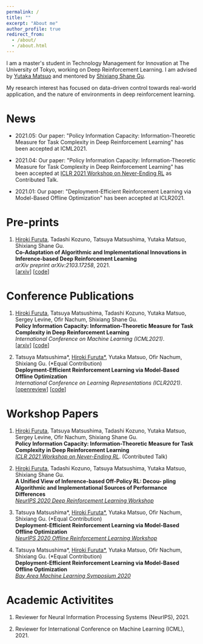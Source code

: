 ```yaml
---
permalink: /
title: ""
excerpt: "About me"
author_profile: true
redirect_from:
  - /about/
  - /about.html
---
```



I am a master's student in Technology Management for Innovation at The University of Tokyo, working on Deep Reinforcement Learning. I am advised by [Yutaka Matsuo](http://ymatsuo.com/) and mentored by [Shixiang Shane Gu](https://sites.google.com/view/gugurus/home).

My research interest has focused on data-driven control towards real-world application, and the nature of environments in deep reinforcement learning.

# News
- 2021.05: Our paper: "Policy Information Capacity: Information-Theoretic Measure for Task Complexity in Deep Reinforcement Learning" has been accepted at ICML2021.

- 2021.04: Our paper: "Policy Information Capacity: Information-Theoretic Measure for Task Complexity in Deep Reinforcement Learning" has been accepted at [ICLR 2021 Workshop on Never-Ending RL](https://sites.google.com/view/neverendingrl) as Contributed Talk.

- 2021.01: Our paper: "Deployment-Efficient Reinforcement Learning via Model-Based Offline Optimization" has been accepted at ICLR2021.

# Pre-prints
1. <u>Hiroki Furuta</u>, Tadashi Kozuno, Tatsuya Matsushima, Yutaka Matsuo, Shixiang Shane Gu. <br>
**Co-Adaptation of Algorithmic and Implementational Innovations in Inference-based Deep Reinforcement Learning**  <br>
_arXiv preprint arXiv:2103.17258_, 2021. <br>
[[arxiv](https://arxiv.org/abs/2103.17258)] [[code](https://github.com/frt03/inference-based-rl)]

# Conference Publications
1. <u>Hiroki Furuta</u>, Tatsuya Matsushima, Tadashi Kozuno, Yutaka Matsuo, Sergey Levine, Ofir Nachum, Shixiang Shane Gu. <br>
**Policy Information Capacity: Information-Theoretic Measure for Task Complexity in Deep Reinforcement Learning**  <br>
_International Conference on Machine Learning (ICML2021)_. <br>
[[arxiv](https://arxiv.org/abs/2103.12726)] [[code](https://github.com/frt03/pic)]

2. Tatsuya Matsushima\*, <u>Hiroki Furuta\*</u>, Yutaka Matsuo, Ofir Nachum, Shixiang Gu. (\*Equal Contribution)<br>
**Deployment-Efficient Reinforcement Learning via Model-Based Offline Optimization**  <br>
_International Conference on Learning Representations (ICLR2021)_. <br>
[[openreview](https://openreview.net/forum?id=3hGNqpI4WS)] [[code](https://github.com/matsuolab/BREMEN)]

# Workshop Papers
1. <u>Hiroki Furuta</u>, Tatsuya Matsushima, Tadashi Kozuno, Yutaka Matsuo, Sergey Levine, Ofir Nachum, Shixiang Shane Gu. <br>
**Policy Information Capacity: Information-Theoretic Measure for Task Complexity in Deep Reinforcement Learning**  <br>
_[ICLR 2021 Workshop on Never-Ending RL](https://sites.google.com/view/neverendingrl)_. (Contributed Talk)

2. <u>Hiroki Furuta</u>, Tadashi Kozuno, Tatsuya Matsushima, Yutaka Matsuo, Shixiang Shane Gu. <br>
**A Unified View of Inference-based Off-Policy RL: Decou-
pling Algorithmic and Implementational Sources of Performance Differences**  <br>
_[NeurIPS 2020 Deep Reinforcement Learning Workshop](https://sites.google.com/view/deep-rl-workshop-neurips2020/home)_

3. Tatsuya Matsushima\*, <u>Hiroki Furuta\*</u>, Yutaka Matsuo, Ofir Nachum, Shixiang Gu. (\*Equal Contribution)<br>
**Deployment-Efficient Reinforcement Learning via Model-Based Offline Optimization**  <br>
_[NeurIPS 2020 Offline Reinforcement Learning Workshop](https://offline-rl-neurips.github.io/)_

4. Tatsuya Matsushima\*, <u>Hiroki Furuta\*</u>, Yutaka Matsuo, Ofir Nachum, Shixiang Gu. (\*Equal Contribution)<br>
**Deployment-Efficient Reinforcement Learning via Model-Based Offline Optimization**  <br>
_[Bay Area Machine Learning Symposium 2020](https://baylearn2020.splashthat.com/)_


# Academic Activitites
1. Reviewer for Neural Information Processing Systems (NeurIPS), 2021.

2. Reviewer for International Conference on Machine Learning (ICML), 2021.
